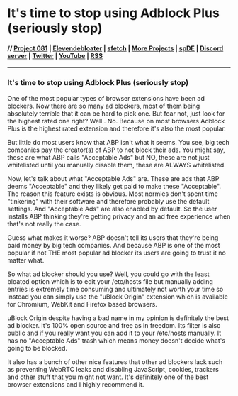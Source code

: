 # It's time to stop using Adblock Plus (seriously stop)

#### // [Project 081](https://p081.github.io) | [Elevendebloater](https://spdgmr.github.io/elevendebloater) | [sfetch](https://spdgmr.github.io/sfetch) | [More Projects](https://spdgmr.github.io/projects) | [spDE](https://spdgmr.github.io/spde) | [Discord server](https://ffdiscord.github.io) | [Twitter](https://nitter.net/spdgmr) | [YouTube](https://invidious.namazso.eu/speedie) | [RSS](https://raw.githubusercontent.com/spdgmr/posts/main/rss.xml)
--------------

### It's time to stop using Adblock Plus (seriously stop)

One of the most popular types of browser extensions have been ad blockers. Now there are so many ad blockers, most of them being absolutely terrible that it can be hard to pick one.
But fear not, just look for the highest rated one right? Well.. No. Because on most browsers Adblock Plus is the highest rated extension and therefore it's also the most popular.

But little do most users know that ABP isn't what it seems. You see, big tech companies pay the creator(s) of ABP to not block their ads.
You might say, these are what ABP calls "Acceptable Ads" but NO, these are not just whitelisted until you manually disable them, these are ALWAYS whitelisted.

Now, let's talk about what "Acceptable Ads" are. These are ads that ABP deems "Acceptable" and they likely get paid
to make these "Acceptable".
The reason this feature exists is obvious. Most normies don't spent time "tinkering" with their software and therefore probably use the default settings.
And "Acceptable Ads" are also enabled by default. So the user installs ABP thinking they're getting privacy and an ad free experience when that's not really the case.

Guess what makes it worse? ABP doesn't tell its users that they're being paid money by big tech companies. And because ABP is one of the most popular if not THE most popular
ad blocker its users are going to trust it no matter what.

So what ad blocker should you use? Well, you could go with the least bloated option which is to edit your /etc/hosts file but manually adding entries is extremely time consuming
and ultimately not worth your time so instead you can simply use the "uBlock Origin" extension which is available for Chromium, WebKit and Firefox based browsers.

uBlock Origin despite having a bad name in my opinion is definitely the best ad blocker. It's 100% open source and free as in freedom. Its filter is also public and if you really
want you can add it to your /etc/hosts manually. It has no "Acceptable Ads" trash which means money doesn't decide what's going to be blocked.

It also has a bunch of other nice features that other ad blockers lack such as preventing WebRTC leaks and disabling JavaScript, cookies, trackers and other stuff that you
might not want. It's definitely one of the best browser extensions and I highly recommend it.

